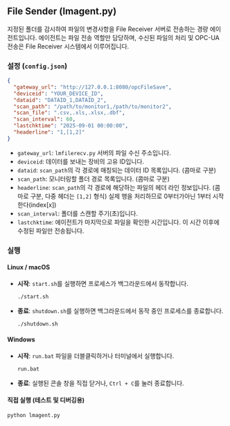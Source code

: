 ## File Sender (lmagent.py)

지정된 폴더를 감시하여 파일의 변경사항을 File Receiver 서버로 전송하는 경량 에이전트입니다. 에이전트는 파일 전송 역할만 담당하며, 수신된 파일의 처리 및 OPC-UA 전송은 File Receiver 시스템에서 이루어집니다.

### 설정 (`config.json`)

```json
{
  "gateway_url": "http://127.0.0.1:8080/opcFileSave",
  "deviceid": "YOUR_DEVICE_ID",
  "dataid": "DATAID_1,DATAID_2",
  "scan_path": "/path/to/monitor1,/path/to/monitor2",
  "scan_file": ".csv,.xls,.xlsx,.dbf",
  "scan_interval": 60,
  "lastchktime": "2025-09-01 00:00:00",
  "headerline": "1,[1,2]"
}
```

- `gateway_url`: `lmfilerecv.py` 서버의 파일 수신 주소입니다.
- `deviceid`: 데이터를 보내는 장비의 고유 ID입니다.
- `dataid`: `scan_path`의 각 경로에 매칭되는 데이터 ID 목록입니다. (콤마로 구분)
- `scan_path`: 모니터링할 폴더 경로 목록입니다. (콤마로 구분)
- `headerline`: `scan_path`의 각 경로에 해당하는 파일의 헤더 라인 정보입니다. (콤마로 구분, 다중 헤더는 `[1,2]` 형식) 실제 행을 처리하므로 0부터가아닌 1부터 시작한다(index[x])
- `scan_interval`: 폴더를 스캔할 주기(초)입니다.
- `lastchktime`: 에이전트가 마지막으로 파일을 확인한 시간입니다. 이 시간 이후에 수정된 파일만 전송됩니다.

### 실행

#### Linux / macOS

- **시작**: `start.sh`를 실행하면 프로세스가 백그라운드에서 동작합니다.
  ```bash
  ./start.sh
  ```
- **종료**: `shutdown.sh`를 실행하면 백그라운드에서 동작 중인 프로세스를 종료합니다.
  ```bash
  ./shutdown.sh
  ```

#### Windows

- **시작**: `run.bat` 파일을 더블클릭하거나 터미널에서 실행합니다.
  ```bash
  run.bat
  ```
- **종료**: 실행된 콘솔 창을 직접 닫거나, `Ctrl + C`를 눌러 종료합니다.

#### 직접 실행 (테스트 및 디버깅용)

```bash
python lmagent.py
```